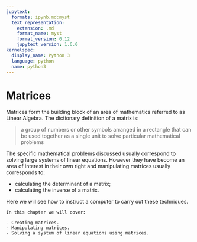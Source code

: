 ```yaml
---
jupytext:
  formats: ipynb,md:myst
  text_representation:
    extension: .md
    format_name: myst
    format_version: 0.12
    jupytext_version: 1.6.0
kernelspec:
  display_name: Python 3
  language: python
  name: python3
---
```


# Matrices

Matrices form the building block of an area of mathematics referred to as Linear
Algebra. The dictionary definition of a matrix is:

> a group of numbers or other symbols arranged in a rectangle that can be used
> together as a single unit to solve particular mathematical problems

The specific mathematical problems discussed usually correspond to solving large
systems of linear equations. However they have become an area of interest in
their own right and manipulating matrices usually corresponds to:

- calculating the determinant of a matrix;
- calculating the inverse of a matrix.

Here we will see how to instruct a computer to carry out these techniques.

```{important}
In this chapter we will cover:

- Creating matrices.
- Manipulating matrices.
- Solving a system of linear equations using matrices.
```
